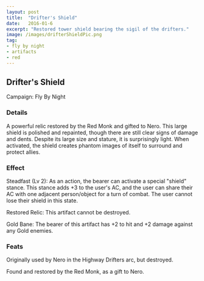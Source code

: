 ```yaml
---
layout: post
title:  "Drifter's Shield"
date:   2016-01-6
excerpt: "Restored tower shield bearing the sigil of the drifters."
image: /images/drifterShieldPic.png
tag:
- fly by night
- artifacts 
- red
---
```


## Drifter's Shield
Campaign: Fly By Night

### Details

A powerful relic restored by the Red Monk and gifted to Nero. This large shield is polished and repainted, though there are still clear signs of damage and dents. Despite its large size and stature, it is surprisingly light. When activated, the shield creates phantom images of itself to surround and protect allies.


### Effect

Steadfast (Lv 2):
As an action, the bearer can activate a special "shield" stance. This stance adds +3 to the user's AC, and the user can share their AC with one adjacent person/object for a turn of combat. The user cannot lose their shield in this state.

Restored Relic:
This artifact cannot be destroyed.

Gold Bane:
The bearer of this artifact has +2 to hit and +2 damage against any Gold enemies.

### Feats

Originally used by Nero in the Highway Drifters arc, but destroyed.

Found and restored by the Red Monk, as a gift to Nero.

